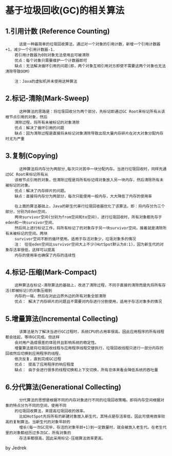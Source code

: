# 基于垃圾回收(GC)的相关算法

 ## 1.引用计数 (Reference Counting)
````
      这是一种最简单的垃圾回收算法，通过对一个对象的引用计数，新增一个引用计数器+1，减少一个引用计数器-1.
    若引用计数器为0则对象无法使用且可被清除
    优点：每个对象只需要维护一个计数器即可
    缺点：无法解决循环引用的问题(即，两个对象互相引用对方即使不需要这两个对象也无法清除导致OOM)

    注：Java的虚拟机并未使用这种算法
````
 ## 2.标记-清除(Mark-Sweep)
````
      这种算法的思路是：将垃圾回收分为两个部分，先标记即通过GC Root来标记所有从该根节点引用的对象，然后
    清除过程，将所有未被标记的对象清除
    优点：解决了循环引用的问题
    缺点：因为清除过程是直接将未标记对象清除导致出现大量内存碎片在对大对象分配内存时尤为严重
````
 ## 3.复制(Copying)
````
      这种算法将内存分为两部分,每次只对其中一块分配内存。当进行垃圾回收时，同样先通过GC Root来标记所有从
    该根节点引用的对象，但清除过程是将所有标记得对象放入另一块内存，然后清除所有未被标记的对象。
    优点：解决了内存碎片的问题。
    缺点：直接将内存分为两部分，每次只能使用一般内存，大大降低了内存的使用率

    在上面的算法基础上，Java的新生代串行垃圾回收器优化了该算法，即：将内存分为三个部分，分别为Eden空间，
    两块survivor空间(分别为from空间和to空间)，进行垃圾回收时，所有对象都先存于eden和一块survivor空间，
    然后同上进行标记工作，将所有标记了的对象存于另一块survivor空间，接着就是清除所有未被标记的空间。两块
    survivor空间不断的循环使用。适用于存活对象少，垃圾对象多的情况
    注： 往往eden空间比survivor空间大上不少(HotSpot默认为8:1)，因为新生代的对象存活率很低，这样可以提高
    内存的使用率也确保了内存的连续性
````
 ## 4.标记-压缩(Mark-Compact)
````
    这种算法在标记-清除算法的基础上，改进了清除过程，不同于直接的清除而是先将所有存活(即被标记)的对象压缩到
    内存的一端，然后在对此边界外边的所有对象全部清除
    优点： 解决了内存碎片的问题且不需要对内存进行分割使用，适用于存活对象多的情况
````
 ## 5.增量算法(Incremental Collecting)
````
      该算法是为了解决当进行GC过程时，系统CPU的占用率很高。因此应用程序的所有线程都会挂起，等待GC完成。但这样
    会对用户造成很差的体验并且影响系统的稳定性。
    增量算法是将垃圾回收线程与应用程序线程交替执行，垃圾回收线程只进行一部分内存的回收然后切换到应用程序的线程，
    依次反复，直到完成GC过程
    优点： 提高了应用程序的响应程度
    缺点： 由于会进行很多的线程切换和上下文切换，所有总体来看会降低系统的吞吐量
````
 ## 6.分代算法(Generational Collecting)
````
      分代算法的思想是根据不同的内存对象进行不同的垃圾回收策略。即将内存空间根据对象的特点分为不同的空间，使用不同
    的垃圾回收算法，来提高垃圾回收的效率。
      比如HotSpot先将所有的新建对象放入新生代，其特点是存活率低，因此可使用效率较高的复制算法。当新生代的对象年龄的
      增长(每一次GC完毕，存活的对象年龄+1)到一定数量时，就会被放入老生代。在老生代里的对象都经历过多次GC，所有对象的
      存活率都很高，因此采用标记-压缩算法效率更高。
````

by Jedrek
